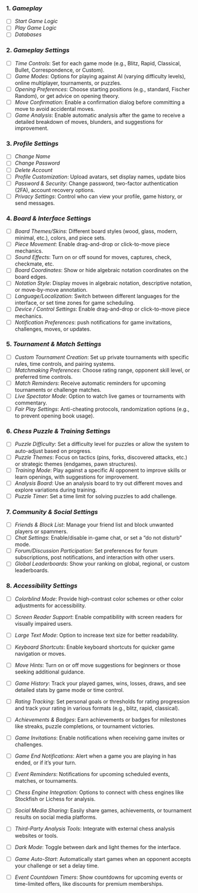 ### 1. *Gameplay*
   - [ ] *Start Game Logic*
   - [ ] *Play Game Logic*
   - [ ] *Databases*

### 2. *Gameplay Settings*
   - [ ] *Time Controls*: Set for each game mode (e.g., Blitz, Rapid, Classical, Bullet, Correspondence, or Custom).
   - [ ] *Game Modes*: Options for playing against AI (varying difficulty levels), online multiplayer, tournaments, or puzzles.
   - [ ] *Opening Preferences*: Choose starting positions (e.g., standard, Fischer Random), or get advice on opening theory.
   - [ ] *Move Confirmation*: Enable a confirmation dialog before committing a move to avoid accidental moves.
   - [ ] *Game Analysis*: Enable automatic analysis after the game to receive a detailed breakdown of moves, blunders, and suggestions for improvement.

### 3. *Profile Settings*
   - [ ] *Change Name*
   - [ ] *Change Password*
   - [ ] *Delete Account*
   - [ ] *Profile Customization*: Upload avatars, set display names, update bios
   - [ ] *Password & Security*: Change password, two-factor authentication (2FA), account recovery options.
   - [ ] *Privacy Settings*: Control who can view your profile, game history, or send messages.

### 4. *Board & Interface Settings*
   - [ ] *Board Themes/Skins*: Different board styles (wood, glass, modern, minimal, etc.), colors, and piece sets.
   - [ ] *Piece Movement*: Enable drag-and-drop or click-to-move piece mechanics.
   - [ ] *Sound Effects*: Turn on or off sound for moves, captures, check, checkmate, etc.
   - [ ] *Board Coordinates*: Show or hide algebraic notation coordinates on the board edges.
   - [ ] *Notation Style*: Display moves in algebraic notation, descriptive notation, or move-by-move annotation.
   - [ ] *Language/Localization*: Switch between different languages for the interface, or set time zones for game scheduling.
   - [ ] *Device / Control Settings*: Enable drag-and-drop or click-to-move piece mechanics.
   - [ ] *Notification Preferences*: push notifications for game invitations, challenges, moves, or updates.

### 5. *Tournament & Match Settings*
   - [ ] *Custom Tournament Creation*: Set up private tournaments with specific rules, time controls, and pairing systems.
   - [ ] *Matchmaking Preferences*: Choose rating range, opponent skill level, or preferred time controls.
   - [ ] *Match Reminders*: Receive automatic reminders for upcoming tournaments or challenge matches.
   - [ ] *Live Spectator Mode*: Option to watch live games or tournaments with commentary.
   - [ ] *Fair Play Settings*: Anti-cheating protocols, randomization options (e.g., to prevent opening book usage).

### 6. *Chess Puzzle & Training Settings*
   - [ ] *Puzzle Difficulty*: Set a difficulty level for puzzles or allow the system to auto-adjust based on progress.
   - [ ] *Puzzle Themes*: Focus on tactics (pins, forks, discovered attacks, etc.) or strategic themes (endgames, pawn structures).
   - [ ] *Training Mode*: Play against a specific AI opponent to improve skills or learn openings, with suggestions for improvement.
   - [ ] *Analysis Board*: Use an analysis board to try out different moves and explore variations during training.
   - [ ] *Puzzle Timer*: Set a time limit for solving puzzles to add challenge.

### 7. *Community & Social Settings*
   - [ ] *Friends & Block List*: Manage your friend list and block unwanted players or spammers.
   - [ ] *Chat Settings*: Enable/disable in-game chat, or set a “do not disturb” mode.
   - [ ] *Forum/Discussion Participation*: Set preferences for forum subscriptions, post notifications, and interaction with other users.
   - [ ] *Global Leaderboards*: Show your ranking on global, regional, or custom leaderboards.

### 8. *Accessibility Settings*
   - [ ] *Colorblind Mode*: Provide high-contrast color schemes or other color adjustments for accessibility.
   - [ ] *Screen Reader Support*: Enable compatibility with screen readers for visually impaired users.
   - [ ] *Large Text Mode*: Option to increase text size for better readability.
   - [ ] *Keyboard Shortcuts*: Enable keyboard shortcuts for quicker game navigation or moves.
   - [ ] *Move Hints*: Turn on or off move suggestions for beginners or those seeking additional guidance.

   - [ ] *Game History*: Track your played games, wins, losses, draws, and see detailed stats by game mode or time control.
   - [ ] *Rating Tracking*: Set personal goals or thresholds for rating progression and track your rating in various formats (e.g., blitz, rapid, classical).
   - [ ] *Achievements & Badges*: Earn achievements or badges for milestones like streaks, puzzle completions, or tournament victories.

   - [ ] *Game Invitations*: Enable notifications when receiving game invites or challenges.
   - [ ] *Game End Notifications*: Alert when a game you are playing in has ended, or if it’s your turn.
   - [ ] *Event Reminders*: Notifications for upcoming scheduled events, matches, or tournaments.

   - [ ] *Chess Engine Integration*: Options to connect with chess engines like Stockfish or Lichess for analysis.
   - [ ] *Social Media Sharing*: Easily share games, achievements, or tournament results on social media platforms.
   - [ ] *Third-Party Analysis Tools*: Integrate with external chess analysis websites or tools.

   - [ ] *Dark Mode*: Toggle between dark and light themes for the interface.
   - [ ] *Game Auto-Start*: Automatically start games when an opponent accepts your challenge or set a delay time.
   - [ ] *Event Countdown Timers*: Show countdowns for upcoming events or time-limited offers, like discounts for premium memberships.